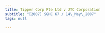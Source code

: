 ```yaml
---
title: Tipper Corp Pte Ltd v JTC Corporation
subtitle: "[2007] SGHC 67 / 14\_May\_2007"
tags: null

---
```


